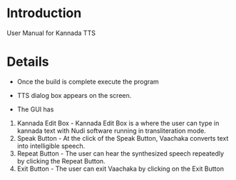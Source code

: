 # Introduction #

User Manual for Kannada TTS

# Details #

  * Once the build is complete execute the program

  * TTS dialog box appears on the screen.

  * The GUI has

  1. Kannada Edit Box - Kannada Edit Box is a where the user can type in kannada text with Nudi software running in transliteration mode.
  1. Speak Button - At the click of the Speak Button, Vaachaka converts text into intelligible speech.
  1. Repeat Button - The user can hear the synthesized speech repeatedly by clicking the Repeat Button.
  1. Exit Button - The user can exit Vaachaka by clicking on the Exit Button
